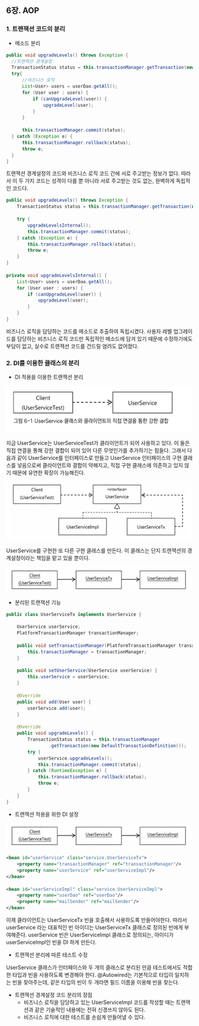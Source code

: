 ## 6장. AOP

### 1. 트랜잭션 코드의 분리

- 메소드 분리

```java
public void upgradeLevels() throws Exception {
  //트랜잭션 경계설정
  TransactionStatus status = this.transactionManager.getTransaction(new DefaultTransactionDefinition());
  try{
      //비즈니스 로직
      List<User> users = userDao.getAll();
      for (User user : users) {
          if (canUpgradeLevel(user)) {
              upgradeLevel(user);
          }
      }

      this.transactionManager.commit(status);
  } catch (Exception e) {
      this.transactionManager.rollback(status);
      throw e;
  }
}
```

트랜잭션 경계설정의 코드와 비즈니스 로직 코드 간에 서로 주고받는 정보가 없다. 따라서 이 두 가지 코드는 성격이 다를 뿐 아니라 서로 주고받는 것도 없는, 완벽하게 독립적인 코드다.

```java
public void upgradeLevels() throws Exception {
    TransactionStatus status = this.transactionManager.getTransaction(new DefaultTransactionDefinition());

    try {
        upgradeLevelsInternal();   
        this.transactionManager.commit(status);
    } catch (Exception e) {
        this.transactionManager.rollback(status);
        throw e;
    }
}

private void upgradeLevelsInternal() {
    List<User> users = userDao.getAll();
    for (User user : users) {
        if (canUpgradeLevel(user)) {
            upgradeLevel(user);
        }
    }
}

```
비즈니스 로직을 담당하는 코드를 메소드로 추출하여 독립시켰다. 사용자 레벨 업그레이드를 담당하는 비즈니스 로직 코드만 독립적인 메소드에 담겨 있기 때문에 수정하기에도 부담이 없고, 실수로 트랜잭션 코드를 건드릴 염려도 없어졌다.

### 2. DI를 이용한 클래스의 분리

- DI 적용을 이용한 트랜잭션 분리

![img](https://github.com/dilmah0203/TIL/blob/main/Image/Transaction%20Separation.png)

지금 UserService는 UserServiceTest가 클라이언트가 되어 사용하고 있다. 이 둘은 직접 연결을 통해 강한 결합이 되어 있어 다른 무엇인가를 추가하기는 힘들다. 그래서 다음과 같이 UserService를 인터페이스로 만들고 UserService 인터페이스의 구현 클래스를 넣음으로써 클라이언트와 결합이 약해지고, 직접 구현 클래스에 의존하고 있지 않기 때문에 유연한 확장이 가능해진다.

![img2](https://github.com/dilmah0203/TIL/blob/main/Image/Transaction%20Separation1.png)

UserService를 구현한 또 다른 구현 클래스를 만든다. 이 클래스는 단지 트랜잭션의 경계설정이라는 책임을 맡고 있을 뿐이다.

![img3](https://github.com/dilmah0203/TIL/blob/main/Image/Transaction%20Separation2.png)

- 분리된 트랜잭션 기능

```java
public class UserServiceTx implements UserService {

    UserService userService;
    PlatformTransactionManager transactionManager;

    public void setTransactionManager(PlatformTransactionManager transactionManager) {
        this.transactionManager = transactionManager;
    }

    public void setUserService(UserService userService) {
        this.userService = userService;
    }

    @Override
    public void add(User user) {
        userService.add(user);
    }

    @Override
    public void upgradeLevels() {
        TransactionStatus status = this.transactionManager
                .getTransaction(new DefaultTransactionDefinition());
        try {
            userService.upgradeLevels();
            this.transactionManager.commit(status);
        } catch (RuntimeException e) {
            this.transactionManager.rollback(status);
            throw e;
        }
    }
}
```

- 트랜잭션 적용을 위한 DI 설정

![img4](https://github.com/dilmah0203/TIL/blob/main/Image/Transaction%20Separation3.png)

```xml
<bean id="userService" class="service.UserServiceTx">
    <property name="transactionManager" ref="transactionManager"/>
    <property name="userService" ref="userServiceImpl"/>
</bean>

<bean id="userServiceImpl" class="service.UserServiceImpl">
    <property name="userDao" ref="userDao"/>
    <property name="mailSender" ref="mailSender"/>
</bean>
```
이제 클라이언트는 UserServiceTx 빈을 호출해서 사용하도록 만들어야한다. 따라서 userService 라는 대표적인 빈 아이디는 UserServiceTx 클래스로 정의된 빈에게 부여해준다. userService 빈은 UserServiceImpl 클래스로 정의되는, 아이디가 userServiceImpl인 빈을 DI 하게 만든다.

- 트랜잭션 분리에 따른 테스트 수정

UserService 클래스가 인터페이스와 두 개의 클래스로 분리된 만큼 테스트에서도 적합한 타입과 빈을 사용하도록 변경해야 한다. @Autowired는 기본적으로 타입이 일치하는 빈을 찾아주는데, 같은 타입의 빈이 두 개라면 필드 이름을 이용해 빈을 찾는다.

- 트랜잭션 경계설정 코드 분리의 장점
  - 비즈니스 로직을 담당하고 있는 UserServiceImpl 코드를 작성할 때는 트랜잭션과 같은 기술적인 내용에는 전혀 신경쓰지 않아도 된다.
  - 비즈니스 로직에 대한 테스트를 손쉽게 만들어낼 수 있다.

